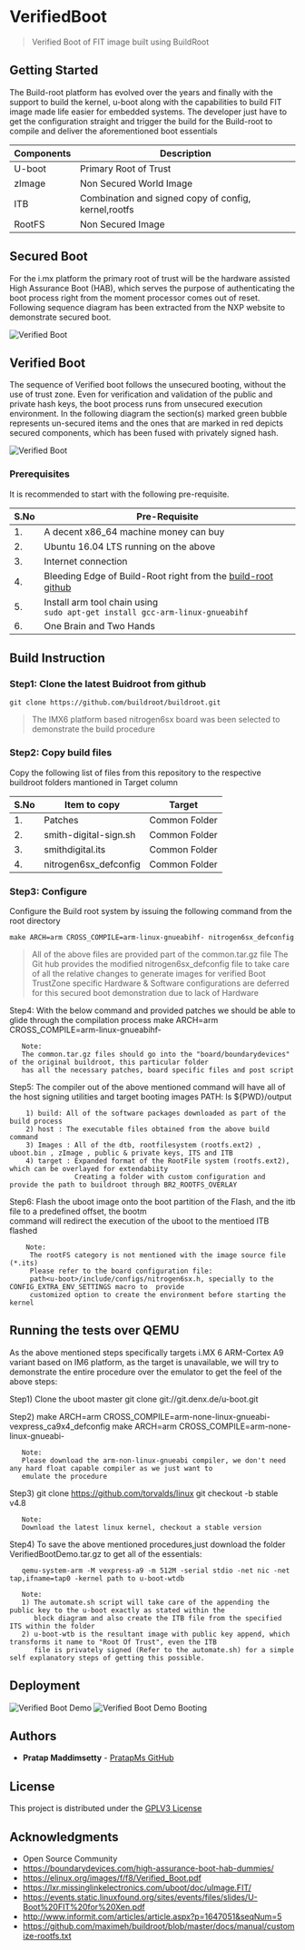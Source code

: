# VerifiedBoot
>Verified Boot of FIT image built using BuildRoot

## Getting Started

The Build-root platform has evolved over the years and finally with the support to build the kernel, u-boot along with the  capabilities to build FIT image made life easier for embedded systems. The developer just have to get the configuration straight and trigger the build for the Build-root to compile and deliver the aforementioned boot essentials 

| Components | Description |
| ---         |     ---      |
| U-boot | Primary Root of Trust |
| zImage | Non Secured World Image |
| ITB | Combination and signed copy of config, kernel,rootfs |
| RootFS | Non Secured Image |

## Secured Boot

For the i.mx platform the primary root of trust will be the hardware assisted High Assurance Boot (HAB), which serves the purpose of authenticating the boot process right from the moment processor comes out of reset. Following sequence diagram has been extracted from the NXP website to demonstrate secured boot.

![Verified Boot](https://github.com/pratapms/VerifiedBoot/blob/master/Secured-Boot.png)

## Verified Boot

The sequence of Verified boot follows the unsecured booting, without the use of trust zone. Even for verification and validation of the public and private hash keys, the boot process runs from unsecured execution environment. In the following diagram the section(s) marked green bubble represents un-secured items and the ones that are marked in red depicts secured components, which has been fused with privately signed hash. 

![Verified Boot](https://github.com/pratapms/VerifiedBoot/blob/master/Verified-Boot.png)

### Prerequisites

It is recommended to start with the following pre-requisite.

| S.No | Pre-Requisite |
| ---         |     ---      |
| 1.   | A decent x86_64 machine money can buy     |
| 2.   | Ubuntu 16.04 LTS running on the above       |
| 3.   | Internet connection     |
| 4.   | Bleeding Edge of Build-Root right from the [build-root github](https://github.com/buildroot/buildroot.git)
| 5.   | Install arm tool chain using <br /> ``` sudo apt-get install gcc-arm-linux-gnueabihf ``` |
| 6.   | One Brain and Two Hands       |

## Build Instruction

### Step1: Clone the latest Buidroot from github
``` git clone https://github.com/buildroot/buildroot.git ```
> The IMX6 platform based nitrogen6sx board was been selected to demonstrate the build procedure

### Step2: Copy build files
Copy the following list of files from this repository to the respective buildroot folders mantioned in Target column

| S.No | Item to copy          | Target         |
| ---  | ---                   | ---            |
| 1.   | Patches               | Common Folder  |
| 2.   | smith-digital-sign.sh | Common Folder  |
| 3.   | smithdigital.its      | Common Folder  |
| 4.   | nitrogen6sx_defconfig | Common Folder  |
       
### Step3: Configure
Configure the Build root system by issuing the following command from the root directory

``` make ARCH=arm CROSS_COMPILE=arm-linux-gnueabihf- nitrogen6sx_defconfig ```
       
>All of the above files are provided  part of the common.tar.gz file
>The Git hub provides the modified nitrogen6sx_defconfig file to take care of all the relative changes to generate images for verified Boot
>TrustZone specific Hardware & Software configurations are deferred for this secured boot demonstration due to lack of Hardware
           
 Step4:
       With the below command and provided patches we should be able to glide through the compilation process
       make ARCH=arm CROSS_COMPILE=arm-linux-gnueabihf-
       
       Note:
       The common.tar.gz files should go into the "board/boundarydevices" of the original buildroot, this particular folder   
       has all the necessary patches, board specific files and post script
       
 Step5:
       The compiler out of the above mentioned command will have all of the host signing utilities and target booting images
       PATH: ls ${PWD}/output
       
        1) build: All of the software packages downloaded as part of the build process
        2) host : The executable files obtained from the above build command
        3) Images : All of the dtb, rootfilesystem (rootfs.ext2) , uboot.bin , zImage , public & private keys, ITS and ITB
        4) target : Expanded format of the RootFile system (rootfs.ext2), which can be overlayed for extendabiity  
                    Creating a folder with custom configuration and provide the path to buildroot through BR2_ROOTFS_OVERLAY
 
 Step6:
        Flash the uboot image onto the  boot partition of the Flash, and the itb file to a predefined offset, the bootm  
           command will redirect the execution of the uboot to the mentioed ITB flashed
           
        Note:
         The rootFS category is not mentioned with the image source file (*.its)
         Please refer to the board configuration file: 
         path<u-boot>/include/configs/nitrogen6sx.h, specially to the CONFIG_EXTRA_ENV_SETTINGS macro to  provide     
         customized option to create the environment before starting the kernel

## Running the tests over QEMU

As the above mentioned steps specifically targets i.MX 6 ARM-Cortex A9 variant based on IM6 platform, as the target is unavailable, we will try to demonstrate the entire procedure over the emulator to get the feel of the above steps:

Step1) Clone the uboot master 
      git clone git://git.denx.de/u-boot.git
      
Step2)
       make ARCH=arm CROSS_COMPILE=arm-none-linux-gnueabi- vexpress_ca9x4_defconfig
       make ARCH=arm CROSS_COMPILE=arm-none-linux-gnueabi-
       
       Note:
       Please download the arm-non-linux-gnueabi compiler, we don't need any hard float capable compiler as we just want to  
       emulate the procedure
       
Step3)
       git clone https://github.com/torvalds/linux
       git checkout -b stable v4.8
       
       Note: 
       Download the latest linux kernel, checkout a stable version
       
Step4)
       To save the above mentioned procedures,just download the folder VerifiedBootDemo.tar.gz to get all of the essentials:
       
       qemu-system-arm -M vexpress-a9 -m 512M -serial stdio -net nic -net tap,ifname=tap0 -kernel path to u-boot-wtdb

       Note:
       1) The automate.sh script will take care of the appending the public key to the u-boot exactly as stated within the   
          block diagram and also create the ITB file from the specified ITS within the folder
       2) u-boot-wtb is the resultant image with public key append, which transforms it name to "Root Of Trust", even the ITB   
          file is privately signed (Refer to the automate.sh) for a simple self explanatory steps of getting this possible.

## Deployment

![Verified Boot Demo](https://github.com/pratapms/VerifiedBoot/blob/master/Verified-Boot-Demo1.png)
![Verified Boot Demo Booting](https://github.com/pratapms/VerifiedBoot/blob/master/Verified-Boot-Demo.png)

## Authors

* **Pratap Maddimsetty** - [PratapMs GitHub](https://github.com/pratpms)

## License

This project is distributed under the [GPLV3 License](https://opensource.org/licenses/GPL-3.0)

## Acknowledgments

* Open Source Community
* https://boundarydevices.com/high-assurance-boot-hab-dummies/
* https://elinux.org/images/f/f8/Verified_Boot.pdf
* https://lxr.missinglinkelectronics.com/uboot/doc/uImage.FIT/
* https://events.static.linuxfound.org/sites/events/files/slides/U-Boot%20FIT%20for%20Xen.pdf
* http://www.informit.com/articles/article.aspx?p=1647051&seqNum=5
* https://github.com/maximeh/buildroot/blob/master/docs/manual/customize-rootfs.txt



